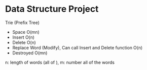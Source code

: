 # Data Structure Project
  Trie (Prefix Tree)
  - Space O(mn)
  - Insert O(n)
  - Delete O(n)
  - Replace Word (Modify), Can call Insert and Delete function O(n)
  - Destroyed O(mn)
  
  n: length of words (all of ), m: number all of the words 
